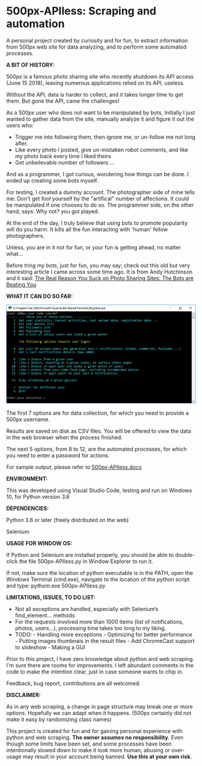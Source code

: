 # 500px-APIless: Scraping and automation
A personal project created by curiosity and for fun, to extract information from 500px web site for data analyzing, and to perform some automated processes.


**A BIT OF HISTORY:**

500px is a famous photo sharing site who recently shutdown its API access (June 15 2018), leaving numerous applications relied on its API, useless.

Without the API, data is harder to collect, and it takes longer time to get them.
But gone the API, came the challenges!


As a 500px user who does not want to be manipulated by bots, Initially I just wanted to gather data from the site, manually analyze it and figure it out the users who: 
 - Trigger me into following them, then ignore me, or un-follow me not long after.
 - Like every photo I posted, give un-mistaken robot comments, and like my photo back every time I liked theirs
 - Get unbelievable number of followers
 ...
 
And as a programmer, I got curious, wondering how things can be done. I ended up creating some bots myself.

For testing, I created a dummy account. 
The photographer side of mine tells me: Don't get fool yourself by the "artifical" number of affections. It could be manipulated if one chooses to do so.
The programmer side, on the other hand, says: Why not? you got played. 

At the end of the day, I truly believe that using bots to promote popularity will do you harm. It kills all the fun interacting with 'human' fellow photographers.

Unless, you are in it not for fun, or your fun is getting ahead, no matter what...

Before tring my bots, just for fun, you may say; check out this old but very interesting article I came across some time ago. 
It is from  Andy Hutchinson and it said:
 [The Real Reason You Suck on Photo Sharing Sites: The Bots are Beating You](https://petapixel.com/2017/02/27/real-reason-suck-photo-sharing-sites-bots-beating/) 


**WHAT IT CAN DO SO FAR:**

![Main menu](/MainMenu.JPG)

The first 7 options are for data collection, for which you need to provide a 500px username.

Results are saved on disk as CSV files. You will be offered to view the data in the web browser when the process finished. 

The next 5 options, from 8 to 12, are the automated processes, for which you need to enter a password for actions.

For sample output, please refer to [500px-APIless.docx](/500px-APIless.docx)   



**ENVIRONMENT:**

This was developed using Visual Studio Code, testing and run on Windows 10, for Python version 3.6





**DEPENDENCIES:**

Python 3.6 or later (freely distributed on the web)

Selenium 





**USAGE FOR WINDOW OS:**

If Python and Selenium are installed properly, you should be able to double-click the file 500px-APIless.py in Window Explorer to run it.

If not, make sure the location of python executable is in the PATH, open the Windows Terminal (cmd.exe), navigate to the location of the python script and type:
 pythom.exe 500px-APIless.py




**LIMITATIONS, ISSUES, TO DO LIST:**

- Not all exceptions are handled, especially with Selenium’s find_element… methods
- For the requests involved more than 1000 items (list of notifications, photos, users…), processing time takes too long to my liking. 
- TODO: 
		- Handling more exceptions
		- Optimizing for better performance
		- Putting images thumbnais in the result files
		- Add ChromeCast support to slideshow
		- Making a GUI

Prior to this project, I have zero knowledge about python and web scraping. I'm sure there are rooms for improvements. 
I left abundant comments in the code to make the intention clear, just in case someone wants to chip in.

Feedback, bug report, contributions are all welcomed.




**DISCLAIMER:**  

As in any web scraping, a change in page structure may break one or more options. Hopefully we can adapt when it happens. 
(500px certainly did not make it easy by randomizing class names)

This project is created for fun and for gaining personal experience with python and web scraping. 
**The owner assumes no responsibility**.
Even though some limits have been set, and some processes have been intentionally slowed down to make it look more human, 
abusing or over-usage may result in your account being banned. **Use this at your own risk**.



